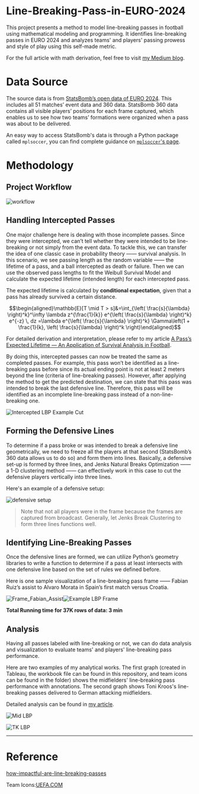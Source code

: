 # Line-Breaking-Pass-in-EURO-2024
This project presents a method to model line-breaking passes in football using mathematical modeling and programming. It identifies line-breaking passes in EURO 2024 and analyzes teams' and players' passing prowess and style of play using this self-made metric.

For the full article with math derivation, feel free to visit [my Medium blog](https://medium.com/@WeiranLin/decoding-line-breaking-passes-in-euro-2024-806d8ac26882).

# Data Source
The source data is from [StatsBomb’s open data of EURO 2024](https://github.com/statsbomb/open-data). This includes all 51 matches’ event data and 360 data. StatsBomb 360 data contains all visible players’ positions for each frame captured, which enables us to see how two teams’ formations were organized when a pass was about to be delivered.

An easy way to access StatsBomb's data is through a Python package called `mplsoccer`, you can find complete guidance on [`mplsoccer`'s page](https://mplsoccer.readthedocs.io/en/latest/index.html).

# Methodology

## Project Workflow

![workflow](./Images/workflow.png)

## Handling Intercepted Passes

One major challenge here is dealing with those incomplete passes. Since they were intercepted, we can’t tell whether they were intended to be line-breaking or not simply from the event data. To tackle this, we can transfer the idea of one classic case in probability theory —— survival analysis. In this scenario, we see passing length as the random variable —— the lifetime of a pass, and a ball intercepted as death or failure. Then we can use the observed pass lengths to fit the Weibull Survival Model and calculate the expected lifetime (intended length) for each intercepted pass.

The expected lifetime is calculated by **conditional expectation**, given that a pass has already survived a certain distance.
```math
\begin{aligned}\mathbb{E}[T \mid T > s]&=\int_{\left( \frac{s}{\lambda} \right)^k}^\infty \lambda z^{\frac{1}{k}} e^{\left( \frac{s}{\lambda} \right)^k} e^{-z} \, dz =\lambda e^{\left( \frac{s}{\lambda} \right)^k} \Gamma\left(1 + \frac{1}{k}, \left( \frac{s}{\lambda} \right)^k \right)\end{aligned}
```
For detailed derivation and interpretation, please refer to my article [A Pass’s Expected Lifetime — An Application of Survival Analysis in Football](https://medium.com/@WeiranLin/a-passs-expected-lifetime-an-application-of-survival-analysis-in-football-1d4af36edca9).

By doing this, intercepted passes can now be treated the same as completed passes. For example, this pass won’t be identified as a line-breaking pass before since its actual ending point is not at least 2 meters beyond the line (criteria of line-breaking passes). However, after applying the method to get the predicted destination, we can state that this pass was intended to break the last defensive line. Therefore, this pass will be identified as an incomplete line-breaking pass instead of a non-line-breaking one.

![Intercepted LBP Example Cut](./Images/Intercepted-LBP-Example.png)

## Forming the Defensive Lines

To determine if a pass broke or was intended to break a defensive line geometrically, we need to freeze all the players at that second (StatsBomb’s 360 data allows us to do so) and form them into lines. Basically, a defensive set-up is formed by three lines, and Jenks Natural Breaks Optimization —— a 1-D clustering method —— can effectively work in this case to cut the defensive players vertically into three lines.

Here's an example of a defensive setup:

![defensive setup](./Images/kickoff-def-line.png)

> Note that not all players were in the frame because the frames are captured from broadcast. Generally, let Jenks Break Clustering to form three lines functions well.

## Identifying Line-Breaking Passes

Once the defensive lines are formed, we can utilize Python’s geometry libraries to write a function to determine if a pass at least intersects with one defensive line based on the set of rules we defined before. 

Here is one sample visualization of a line-breaking pass frame —— Fabian Ruiz’s assist to Alvaro Morata in Spain’s first match versus Croatia.

![Frame_Fabian_Assist](./Images/Frame-Fabian-Assist.png)![Example LBP Frame](./Images/Example-LBP-Frame.png)

**Total Running time for 37K rows of data: 3 min**

## Analysis

Having all passes labeled with line-breaking or not, we can do data analysis and visualization to evaluate teams' and players' line-breaking pass performance.

Here are two examples of my analytical works. The first graph (created in Tableau, the workbook file can be found in this repository, and team icons can be found in the folder) shows the midfielders' line-breaking pass performance with annotations. The second graph shows Toni Kroos's line-breaking passes delivered to German attacking midfielders.

Detailed analysis can be found in [my article](https://medium.com/@WeiranLin/decoding-line-breaking-passes-in-euro-2024-806d8ac26882).

![Mid LBP](./Images/Mid-LBP-Annotated.png)

![TK LBP](./Images/TK-LBP.png)

-----------------------------------------------------------------------------
# Reference
[how-impactful-are-line-breaking-passes](https://www.statsperform.com/resource/how-impactful-are-line-breaking-passes/)

Team Icons:[UEFA.COM](https://www.uefa.com/euro2024/teams/)
